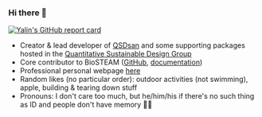 ### Hi there 👋

[![Yalin's GitHub report card](https://github-readme-stats.vercel.app/api?username=yalinli2)](https://github.com/yalinli2/github-readme-stats&theme=cobalt2&show_icons=true&count_private=true)

- Creator & lead developer of [QSDsan](https://qsdsan.com) and some supporting packages hosted in the [Quantitative Sustainable Design Group](https://github.com/QSD-Group)
- Core contributor to BioSTEAM ([GitHub](https://github.com/BioSTEAMDevelopmentGroup/biosteam), [documentation](https://biosteam.readthedocs.io/))
- Professional personal webpage [here](https://yalinli.me)
- Random likes (no particular order): outdoor activities (not swimming), apple, building & tearing down stuff
- Pronouns: I don't care too much, but he/him/his if there's no such thing as ID and people don't have memory :man_shrugging:
